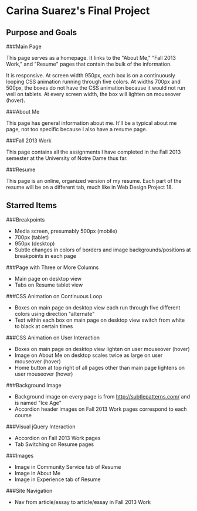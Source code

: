 Carina Suarez's Final Project
=============================

Purpose and Goals
-----------------

###Main Page

This page serves as a homepage.  It links to the "About Me," "Fall 2013 Work," and "Resume" pages that contain the bulk of the information.

It is responsive.  At screen width 950px, each box is on a continuously looping CSS animation running through five colors.  At widths 700px and 500px, the boxes do not have the CSS animation because it would not run well on tablets.  At every screen width, the box will lighten on mouseover (hover).

###About Me

This page has general information about me.  It'll be a typical about me page, not too specific because I also have a resume page.

###Fall 2013 Work

This page contains all the assignments I have completed in the Fall 2013 semester at the University of Notre Dame thus far.

###Resume

This page is an online, organized version of my resume.  Each part of the resume will be on a different tab, much like in Web Design Project 18.

Starred Items
-------------

###Breakpoints
* Media screen, presumably 500px (mobile)
* 700px (tablet)
* 950px (desktop)
* Subtle changes in colors of borders and image backgrounds/positions at breakpoints in each page

###Page with Three or More Columns
* Main page on desktop view
* Tabs on Resume tablet view

###CSS Animation on Continuous Loop
* Boxes on main page on desktop view each run through five different colors using direction "alternate"
* Text within each box on main page on desktop view switch from white to black at certain times

###CSS Animation on User Interaction
* Boxes on main page on desktop view lighten on user mouseover (hover)
* Image on About Me on desktop scales twice as large on user mouseover (hover)
* Home button at top right of all pages other than main page lightens on user mouseover (hover)

###Background Image
* Background image on every page is from http://subtlepatterns.com/ and is named "Ice Age"
* Accordion header images on Fall 2013 Work pages correspond to each course

###Visual jQuery Interaction
* Accordion on Fall 2013 Work pages
* Tab Switching on Resume pages

###Images
* Image in Community Service tab of Resume
* Image in About Me
* Image in Experience tab of Resume

###Site Navigation
* Nav from article/essay to article/essay in Fall 2013 Work